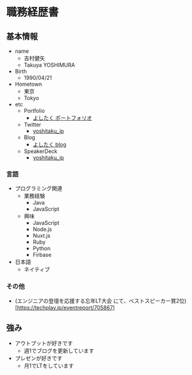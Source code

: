 # 職務経歴書

## 基本情報

- name
    - 吉村健矢
    - Takuya YOSHIMURA
- Birth
    - 1990/04/21
- Hometown
    - 東京
    - Tokyo
- etc
    - Portfolio
        - [よしたく ポートフォリオ](https://yoshitakujp-firebase-portfolio.firebaseapp.com/)
    - Twitter
        - [yoshitaku_jp](https://twitter.com/yoshitaku_jp)
    - Blog
        - [よしたく blog](https://yoshitaku-jp.hatenablog.com/)
    - SpeakerDeck
        - [yoshitaku_jp](https://speakerdeck.com/yoshitaku_jp)

### 言語
- プログラミング関連
    - 業務経験
        - Java
        - JavaScript
    - 興味
        - JavaScript
        - Node.js
        - Nuxt.js
        - Ruby
        - Python
        - Firbase
- 日本語
    - ネイティブ
### その他
- (エンジニアの登壇を応援する忘年LT大会
にて、ベストスピーカー賞2位)[https://techplay.jp/eventreport/705867]

## 強み
- アウトプットが好きです
    - 週1でブログを更新しています
- プレゼンが好きです
    - 月1でLTをしています